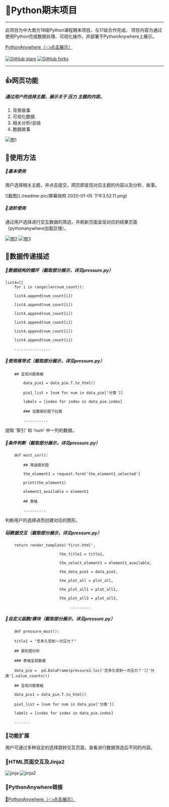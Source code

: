 # 🐍Python期末项目

---

此项目为中大南方18级Python课程期末项目，与17级合作完成。
项目内容为通过使用Python完成数据处理、可视化操作，并部署于PythonAnywhere上展示。

[PythonAnywhere（👈点击展示）](http://pythonpressure.pythonanywhere.com/)


 [![GitHub stars](https://img.shields.io/github/stars/Autumnhui/Python-Pressure?style=social)](https://github.com/Autumnhui/Python-Pressure/stargazers)     [![GitHub forks](https://img.shields.io/github/forks/Autumnhui/Python-Pressure?style=social)](https://github.com/Autumnhui/Python-Pressure/network/members)


---

## 👍网页功能

##### 通过用户的选择主题，展示关于 *压力* 主题的内容。

1. 背景故事
2. 可视化数据
3. 相关分析/总结
4. 数据故事

![图1](./readme-pic/1.png)

## 📗使用方法
##### 🔑基本使用
用户选择相关主题，并点击提交，网页即呈现对应主题的内容以及分析、故事。

![截图](./readme-pic/屏幕快照 2020-01-05 下午3.52.11.png)

##### 🔐进阶使用
通过用户选择进行交互数据的筛选，并刷新页面呈现对应的结果页面（pythonanywhere加载巨慢）。

![图2](./readme-pic/2.png)
![图3](./readme-pic/3.png)

## 📝数据传递描述

##### 🐒数据结构的循环（截取部分展示，详见pressure.py）

    list4=[]
        for i in range(len(num_count)):

        list4.append(num_count[i])
    
        list4.append(num_count[i])
    
        list4.append(num_count[i])
    
        list4.append(num_count[i])
    
        list4.append(num_count[i])
    
        list4.append(num_count[i]) 
    
        ................




##### 🐻使用推导式（截取部分展示，详见pressure.py）

   
        ## 呈现问题表格

            data_pie1 = data_pie.T.to_html()
    
            pie1_list = [num for num in data_pie['分类']]
    
            labels = [index for index in data_pie.index]
    
            ### 设置扇形图下拉框 
    
            ...........
    
提取 ‘索引’ 和 ‘num’ 中一列的数据。


##### 🐼条件判断（截取部分展示，详见pressure.py）


        def most_cor():

            ## 筛选扇形图
    
            the_element1 = request.form['the_element1_selected']
    
            print(the_element1)
    
            element1_available = element1
    
            ## 表格
    
            ..........
    
 
 判断用户的选择进而创建对应的图形。

##### 🐱数据交互（截取部分展示，详见pressure.py）


        return render_template('first.html',

                            the_title1 = title1,
                            
                            the_select_element1 = element1_available,
                            
                            the_data_pie1 = data_pie1,
                            
                            the_plot_all = plot_all,
                            
                            the_plot_all1 = plot_all1,
                            
                            the_plot_all3 = plot_all3,
                            
                                 .........
                         



##### 🦁️自定义函数/模块（截取部分展示，详见pressure.py）


        def pressure_most():

        title1 = "您多久受到一次压力？"

        ## 扇形图分析

        ### 表格呈现数据

        data_pie =  pd.DataFrame(pressure2.loc['您多久受到一次压力？']['分类'].value_counts())

        ## 呈现问题表格

        data_pie1 = data_pie.T.to_html()

        pie1_list = [num for num in data_pie['分类']]

        labels = [index for index in data_pie.index]

        .......


### 🔧功能扩展
用户可通过多种自定的选择跳转交互页面，查看进行数据筛选后不同的内容。

### 🐂HTML页面交互及Jinja2
![jinja](./readme-pic/jinja.png)
![jinja2](./readme-pic/jinja2.png)

### 🔗PythonAnywhere链接
[🔗PythonAnywhere（👈点击展示）](http://pythonpressure.pythonanywhere.com/)
